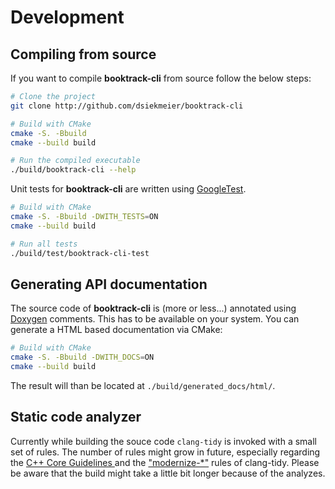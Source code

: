 # Development

## Compiling from source

If you want to compile **booktrack-cli** from source follow the below steps:

```bash
# Clone the project
git clone http://github.com/dsiekmeier/booktrack-cli

# Build with CMake
cmake -S. -Bbuild
cmake --build build

# Run the compiled executable
./build/booktrack-cli --help
```

Unit tests for **booktrack-cli** are written using [GoogleTest](https://google.github.io/googletest).

```bash
# Build with CMake
cmake -S. -Bbuild -DWITH_TESTS=ON
cmake --build build

# Run all tests
./build/test/booktrack-cli-test
```

## Generating API documentation

The source code of **booktrack-cli** is (more or less...) annotated using [Doxygen](https://www.doxygen.nl/index.html) comments. This has to be available on your system. You can generate a HTML based documentation via CMake:

```bash
# Build with CMake
cmake -S. -Bbuild -DWITH_DOCS=ON
cmake --build build
```

The result will than be located at `./build/generated_docs/html/`.

## Static code analyzer

Currently while building the souce code `clang-tidy` is invoked with a small set of rules. The number of rules might grow in future, especially regarding the [C++ Core Guidelines ](https://isocpp.github.io/CppCoreGuidelines/CppCoreGuidelines.html) and the ["modernize-*"](https://clang.llvm.org/extra/clang-tidy/checks/list.html) rules of clang-tidy. Please be aware that the build might take a little bit longer because of the analyzes.
